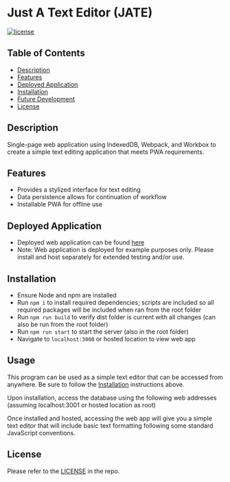 # Just A Text Editor (JATE)

[![license](https://camo.githubusercontent.com/029166d85f92969845201e59c3fcd8c8345556036155ff18140f6a9e796173a3/68747470733a2f2f696d672e736869656c64732e696f2f62616467652f6c6963656e73652d4d49542d677265656e)](https://camo.githubusercontent.com/029166d85f92969845201e59c3fcd8c8345556036155ff18140f6a9e796173a3/68747470733a2f2f696d672e736869656c64732e696f2f62616467652f6c6963656e73652d4d49542d677265656e)

## Table of Contents

* [Description](#description)
* [Features](#features)
* [Deployed Application](#deployed-application)
* [Installation](#installation)
* [Future Development](#future-development)
* [License](#license)

## Description

Single-page web application using IndexedDB, Webpack, and Workbox to create a simple text editing application that meets PWA requirements.

## Features

* Provides a stylized interface for text editing
* Data persistence allows for continuation of workflow
* Installable PWA for offline use

## Deployed Application

* Deployed web application can be found [here](https://eeast-jate-7038722a6abc.herokuapp.com/)
* Note: Web application is deployed for example purposes only. Please install and host separately for extended testing and/or use.

## Installation

* Ensure Node and npm are installed
* Run `npm i` to install required dependencies; scripts are included so all required packages will be included when ran from the root folder
* Run `npm run build` to verify dist folder is current with all changes (can also be run from the root folder)
* Run `npm run start` to start the server (also in the root folder)
* Navigate to `localhost:3000` or hosted location to view web app

## Usage

This program can be used as a simple text editor that can be accessed from anywhere. Be sure to follow the [Installation](https://github.com/eeast/E-Commerce-Back-End-Application/blob/main/README.md#installation) instructions above.

Upon installation, access the database using the following web addresses (assuming localhost:3001 or hosted location as root)

Once installed and hosted, accessing the web app will give you a simple text editor that will include basic text formatting following some standard JavaScript conventions.

## License

Please refer to the [LICENSE](https://github.com/eeast/E-Commerce-Back-End-Application/blob/main/LICENSE) in the repo.
